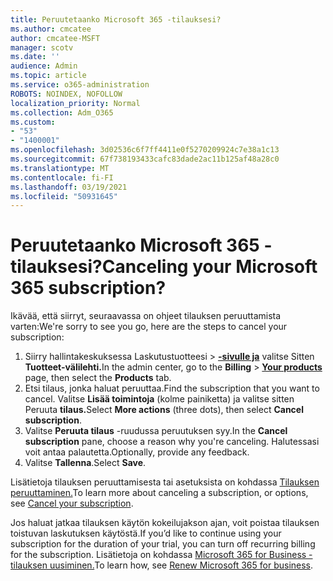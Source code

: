 ```yaml
---
title: Peruutetaanko Microsoft 365 -tilauksesi?
ms.author: cmcatee
author: cmcatee-MSFT
manager: scotv
ms.date: ''
audience: Admin
ms.topic: article
ms.service: o365-administration
ROBOTS: NOINDEX, NOFOLLOW
localization_priority: Normal
ms.collection: Adm_O365
ms.custom:
- "53"
- "1400001"
ms.openlocfilehash: 3d02536c6f7ff4411e0f5270209924c7e38a1c13
ms.sourcegitcommit: 67f738193433cafc83dade2ac11b125af48a28c0
ms.translationtype: MT
ms.contentlocale: fi-FI
ms.lasthandoff: 03/19/2021
ms.locfileid: "50931645"
---
```

# <a name="canceling-your-microsoft-365-subscription"></a><span data-ttu-id="60bd6-102">Peruutetaanko Microsoft 365 -tilauksesi?</span><span class="sxs-lookup"><span data-stu-id="60bd6-102">Canceling your Microsoft 365 subscription?</span></span>

<span data-ttu-id="60bd6-103">Ikävää, että siirryt, seuraavassa on ohjeet tilauksen peruuttamista varten:</span><span class="sxs-lookup"><span data-stu-id="60bd6-103">We're sorry to see you go, here are the steps to cancel your subscription:</span></span>

1. <span data-ttu-id="60bd6-104">Siirry hallintakeskuksessa Laskutustuotteesi   >  **[-sivulle ja](https://go.microsoft.com/fwlink/p/?linkid=842054)** valitse Sitten **Tuotteet-välilehti.**</span><span class="sxs-lookup"><span data-stu-id="60bd6-104">In the admin center, go to the **Billing** > **[Your products](https://go.microsoft.com/fwlink/p/?linkid=842054)** page, then select the **Products** tab.</span></span>
2. <span data-ttu-id="60bd6-105">Etsi tilaus, jonka haluat peruuttaa.</span><span class="sxs-lookup"><span data-stu-id="60bd6-105">Find the subscription that you want to cancel.</span></span> <span data-ttu-id="60bd6-106">Valitse **Lisää toimintoja** (kolme painiketta) ja valitse sitten Peruuta **tilaus.**</span><span class="sxs-lookup"><span data-stu-id="60bd6-106">Select **More actions** (three dots), then select **Cancel subscription**.</span></span>
3. <span data-ttu-id="60bd6-107">Valitse **Peruuta tilaus** -ruudussa peruutuksen syy.</span><span class="sxs-lookup"><span data-stu-id="60bd6-107">In the **Cancel subscription** pane, choose a reason why you're canceling.</span></span> <span data-ttu-id="60bd6-108">Halutessasi voit antaa palautetta.</span><span class="sxs-lookup"><span data-stu-id="60bd6-108">Optionally, provide any feedback.</span></span>
4. <span data-ttu-id="60bd6-109">Valitse **Tallenna**.</span><span class="sxs-lookup"><span data-stu-id="60bd6-109">Select **Save**.</span></span>

<span data-ttu-id="60bd6-110">Lisätietoja tilauksen peruuttamisesta tai asetuksista on kohdassa [Tilauksen peruuttaminen.](https://docs.microsoft.com/microsoft-365/commerce/subscriptions/cancel-your-subscription)</span><span class="sxs-lookup"><span data-stu-id="60bd6-110">To learn more about canceling a subscription, or options, see [Cancel your subscription](https://docs.microsoft.com/microsoft-365/commerce/subscriptions/cancel-your-subscription).</span></span>

<span data-ttu-id="60bd6-111">Jos haluat jatkaa tilauksen käytön kokeilujakson ajan, voit poistaa tilauksen toistuvan laskutuksen käytöstä.</span><span class="sxs-lookup"><span data-stu-id="60bd6-111">If you’d like to continue using your subscription for the duration of your trial, you can turn off recurring billing for the subscription.</span></span> <span data-ttu-id="60bd6-112">Lisätietoja on kohdassa [Microsoft 365 for Business -tilauksen uusiminen.](https://docs.microsoft.com/microsoft-365/commerce/subscriptions/renew-your-subscription)</span><span class="sxs-lookup"><span data-stu-id="60bd6-112">To learn how, see [Renew Microsoft 365 for business](https://docs.microsoft.com/microsoft-365/commerce/subscriptions/renew-your-subscription).</span></span>